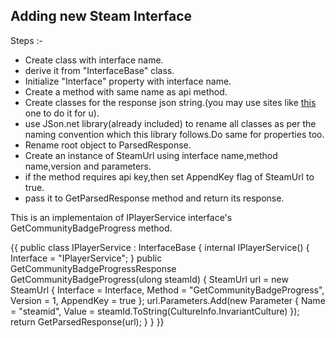 ## Adding new Steam Interface

Steps :-
* Create class with interface name.
* derive it from "InterfaceBase" class.
* Initialize "Interface" property with interface name.
* Create a method with same name as api method.
* Create classes for the response json string.(you may use sites like [this](http://json2csharp.com/) one to do it for u).
* use JSon.net library(already included) to rename all classes as per the naming convention which this library follows.Do same for properties too.
* Rename root object to ParsedResponse.
* Create an instance of SteamUrl using interface name,method name,version and parameters.
* if the method requires api key,then set AppendKey flag of SteamUrl to true.
* pass it to GetParsedResponse method and return its response.


This is an implementaion of IPlayerService interface's GetCommunityBadgeProgress method.

{{
    public class IPlayerService : InterfaceBase 
    {
        internal IPlayerService()
        {
            Interface = "IPlayerService";
        }
        public GetCommunityBadgeProgressResponse GetCommunityBadgeProgress(ulong steamId)
        {
            SteamUrl url = new SteamUrl { Interface = Interface, Method = "GetCommunityBadgeProgress", Version = 1, AppendKey = true };
            url.Parameters.Add(new Parameter { Name = "steamid", Value = steamId.ToString(CultureInfo.InvariantCulture) });
            return GetParsedResponse<GetCommunityBadgeProgressResponse>(url);
        }
   }
}}

